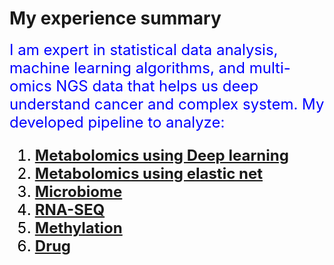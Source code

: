 # My experience summary
<font color='blue' size='5'>I am expert in statistical data analysis, machine learning algorithms, 
and multi-omics NGS data that helps us deep understand cancer and complex system.
<font color='blue' size='5'>
My developed pipeline to analyze:
<font color='black' size='5'>
1. __[Metabolomics using Deep learning](https://pubs.acs.org/doi/full/10.1021/acs.jproteome.7b00595)__
2. __[Metabolomics using elastic net](https://pubs.acs.org/doi/full/10.1021/acs.jproteome.7b00595)__
3. __[Microbiome](https://pubs.acs.org/doi/full/10.1021/acs.jproteome.7b00595)__
4. __[RNA-SEQ](https://pubs.acs.org/doi/full/10.1021/acs.jproteome.7b00595)__
5. __[Methylation](https://pubs.acs.org/doi/full/10.1021/acs.jproteome.7b00595)__
6. __[Drug](https://pubs.acs.org/doi/full/10.1021/acs.jproteome.7b00595)__

